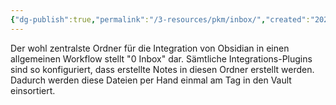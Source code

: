 ```yaml
---
{"dg-publish":true,"permalink":"/3-resources/pkm/inbox/","created":"2024-04-14T12:44:56.713+02:00","updated":"2024-04-14T12:46:27.010+02:00"}
---
```



Der wohl zentralste Ordner für die Integration von Obsidian in einen allgemeinen Workflow stellt "0 Inbox" dar. Sämtliche Integrations-Plugins sind so konfiguriert, dass erstellte Notes in diesen Ordner erstellt werden. Dadurch werden diese Dateien per Hand einmal am Tag in den Vault einsortiert.
